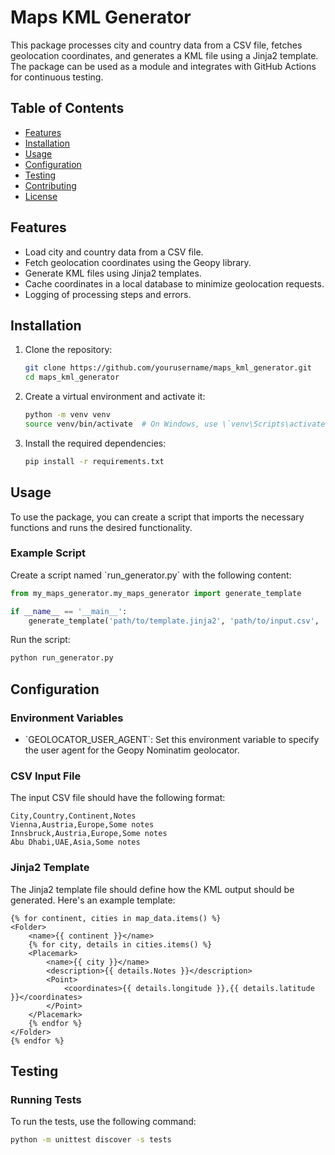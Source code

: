 
# Maps KML Generator

This package processes city and country data from a CSV file, fetches geolocation coordinates, and generates a KML file using a Jinja2 template. The package can be used as a module and integrates with GitHub Actions for continuous testing.

## Table of Contents

- [Features](#features)
- [Installation](#installation)
- [Usage](#usage)
- [Configuration](#configuration)
- [Testing](#testing)
- [Contributing](#contributing)
- [License](#license)

## Features

- Load city and country data from a CSV file.
- Fetch geolocation coordinates using the Geopy library.
- Generate KML files using Jinja2 templates.
- Cache coordinates in a local database to minimize geolocation requests.
- Logging of processing steps and errors.

## Installation

1. Clone the repository:

   ```bash
   git clone https://github.com/yourusername/maps_kml_generator.git
   cd maps_kml_generator
   ```

2. Create a virtual environment and activate it:

   ```bash
   python -m venv venv
   source venv/bin/activate  # On Windows, use \`venv\Scripts\activate\`
   ```

3. Install the required dependencies:

   ```bash
   pip install -r requirements.txt
   ```

## Usage

To use the package, you can create a script that imports the necessary functions and runs the desired functionality.

### Example Script

Create a script named \`run_generator.py\` with the following content:

```python
from my_maps_generator.my_maps_generator import generate_template

if __name__ == '__main__':
    generate_template('path/to/template.jinja2', 'path/to/input.csv', 'path/to/output.kml')
```

Run the script:

```bash
python run_generator.py
```

## Configuration

### Environment Variables

- \`GEOLOCATOR_USER_AGENT\`: Set this environment variable to specify the user agent for the Geopy Nominatim geolocator.

### CSV Input File

The input CSV file should have the following format:

```
City,Country,Continent,Notes
Vienna,Austria,Europe,Some notes
Innsbruck,Austria,Europe,Some notes
Abu Dhabi,UAE,Asia,Some notes
```

### Jinja2 Template

The Jinja2 template file should define how the KML output should be generated. Here's an example template:

```jinja2
{% for continent, cities in map_data.items() %}
<Folder>
    <name>{{ continent }}</name>
    {% for city, details in cities.items() %}
    <Placemark>
        <name>{{ city }}</name>
        <description>{{ details.Notes }}</description>
        <Point>
            <coordinates>{{ details.longitude }},{{ details.latitude }}</coordinates>
        </Point>
    </Placemark>
    {% endfor %}
</Folder>
{% endfor %}
```

## Testing

### Running Tests

To run the tests, use the following command:

```bash
python -m unittest discover -s tests
```

